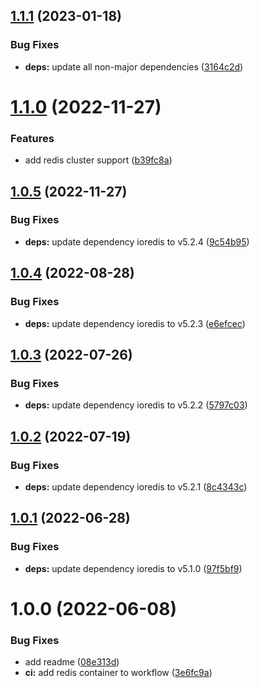## [1.1.1](https://github.com/mammutmedia/ioredis-parse-adapter/compare/1.1.0...1.1.1) (2023-01-18)


### Bug Fixes

* **deps:** update all non-major dependencies ([3164c2d](https://github.com/mammutmedia/ioredis-parse-adapter/commit/3164c2d73e95ec4bb1cb10bba7946df645b428b5))

# [1.1.0](https://github.com/mammutmedia/ioredis-parse-adapter/compare/1.0.5...1.1.0) (2022-11-27)


### Features

* add redis cluster support ([b39fc8a](https://github.com/mammutmedia/ioredis-parse-adapter/commit/b39fc8aec6f1238faffd14d69344a9db74e49cf6))

## [1.0.5](https://github.com/mammutmedia/ioredis-parse-adapter/compare/1.0.4...1.0.5) (2022-11-27)


### Bug Fixes

* **deps:** update dependency ioredis to v5.2.4 ([9c54b95](https://github.com/mammutmedia/ioredis-parse-adapter/commit/9c54b9522e0bfcd9be73421a7ea768625dbca169))

## [1.0.4](https://github.com/mammutmedia/ioredis-parse-adapter/compare/1.0.3...1.0.4) (2022-08-28)


### Bug Fixes

* **deps:** update dependency ioredis to v5.2.3 ([e6efcec](https://github.com/mammutmedia/ioredis-parse-adapter/commit/e6efcecb9fd408390d6a4bb86be504e145bdf802))

## [1.0.3](https://github.com/mammutmedia/ioredis-parse-adapter/compare/1.0.2...1.0.3) (2022-07-26)


### Bug Fixes

* **deps:** update dependency ioredis to v5.2.2 ([5797c03](https://github.com/mammutmedia/ioredis-parse-adapter/commit/5797c035e8dcf7425f39a7ae4a1cfbbc3e261044))

## [1.0.2](https://github.com/mammutmedia/ioredis-parse-adapter/compare/1.0.1...1.0.2) (2022-07-19)


### Bug Fixes

* **deps:** update dependency ioredis to v5.2.1 ([8c4343c](https://github.com/mammutmedia/ioredis-parse-adapter/commit/8c4343cbef59c789f185690d4fd52d40fb9cb97e))

## [1.0.1](https://github.com/mammutmedia/ioredis-parse-adapter/compare/1.0.0...1.0.1) (2022-06-28)


### Bug Fixes

* **deps:** update dependency ioredis to v5.1.0 ([97f5bf9](https://github.com/mammutmedia/ioredis-parse-adapter/commit/97f5bf9240d53e10007b03bc033cee3e28fd2dff))

# 1.0.0 (2022-06-08)


### Bug Fixes

* add readme ([08e313d](https://github.com/mammutmedia/ioredis-parse-adapter/commit/08e313d518b05504f484c2a965ec7caf8f5a32e1))
* **ci:** add redis container to workflow ([3e6fc9a](https://github.com/mammutmedia/ioredis-parse-adapter/commit/3e6fc9a9ec44199c6223530026e165448568d1be))
